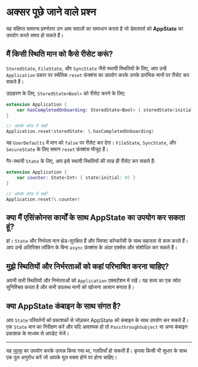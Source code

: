 # अक्सर पूछे जाने वाले प्रश्न

यह संक्षिप्त सामान्य प्रश्नोत्तर उन आम सवालों का समाधान करता है जो डेवलपर्स को **AppState** का उपयोग करते समय हो सकते हैं।

## मैं किसी स्थिति मान को कैसे रीसेट करूं?

`StoredState`, `FileState`, और `SyncState` जैसे स्थायी स्थितियों के लिए, आप उन्हें `Application` प्रकार पर स्थैतिक `reset` फ़ंक्शंस का उपयोग करके उनके प्रारंभिक मानों पर रीसेट कर सकते हैं।

उदाहरण के लिए, `StoredState<Bool>` को रीसेट करने के लिए:
```swift
extension Application {
    var hasCompletedOnboarding: StoredState<Bool> { storedState(initial: false, id: "onboarding_complete") }
}

// आपके कोड में कहीं
Application.reset(storedState: \.hasCompletedOnboarding)
```
यह `UserDefaults` में मान को `false` पर रीसेट कर देगा। `FileState`, `SyncState`, और `SecureState` के लिए समान `reset` फ़ंक्शंस मौजूद हैं।

गैर-स्थायी `State` के लिए, आप इसे स्थायी स्थितियों की तरह ही रीसेट कर सकते हैं:
```swift
extension Application {
    var counter: State<Int> { state(initial: 0) }
}

// आपके कोड में कहीं
Application.reset(\.counter)
```

## क्या मैं एसिंक्रोनस कार्यों के साथ AppState का उपयोग कर सकता हूं?

हां। `State` और निर्भरता मान थ्रेड-सुरक्षित हैं और स्विफ्ट कॉन्करेंसी के साथ सहजता से काम करते हैं। आप उन्हें अतिरिक्त लॉकिंग के बिना `async` फ़ंक्शंस के अंदर एक्सेस और संशोधित कर सकते हैं।

## मुझे स्थितियों और निर्भरताओं को कहां परिभाषित करना चाहिए?

अपनी सभी स्थितियों और निर्भरताओं को `Application` एक्सटेंशन में रखें। यह सत्य का एक स्रोत सुनिश्चित करता है और सभी उपलब्ध मानों को खोजना आसान बनाता है।

## क्या AppState कंबाइन के साथ संगत है?

आप `State` परिवर्तनों को प्रकाशकों से जोड़कर AppState को कंबाइन के साथ उपयोग कर सकते हैं। एक `State` मान का निरीक्षण करें और यदि आवश्यक हो तो `PassthroughSubject` या अन्य कंबाइन प्रकाशक के माध्यम से अपडेट भेजें।

---
यह [जूल्स](https://jules.google) का उपयोग करके उत्पन्न किया गया था, गलतियाँ हो सकती हैं। कृपया किसी भी सुधार के साथ एक पुल अनुरोध करें जो आपके मूल वक्ता होने पर होना चाहिए।
